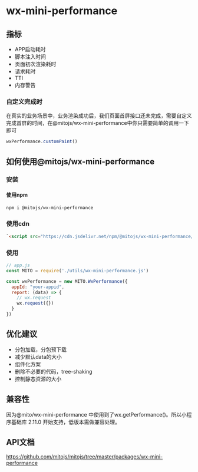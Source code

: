 
# wx-mini-performance

## 指标

- APP启动耗时
- 脚本注入时间
- 页面初次渲染耗时
- 请求耗时
- TTI
- 内存警告

### 自定义完成时


在真实的业务场景中，业务渲染成功后，我们页面首屏接口还未完成，需要自定义完成首屏的时间，在@mitojs/wx-mini-performance中你只需要简单的调用一下即可

```javascript
wxPerformance.customPaint()
```

## 如何使用@mitojs/wx-mini-performance

### 安装

#### 使用npm

```bash
npm i @mitojs/wx-mini-performance
```

### 使用cdn

```html
`<script src="https://cdn.jsdelivr.net/npm/@mitojs/wx-mini-performance/dist/wx-mini-performance.min.js"></script>`
```

### 使用

```javascript
// app.js
const MITO = require('./utils/wx-mini-performance.js')

const wxPerformance = new MITO.WxPerformance({
  appId: "your-appid",
  report: (data) => {
    // wx.request
    wx.request({})
  }
})
```


## 优化建议

- 分包加载，分包预下载
- 减少默认data的大小 
- 组件化方案
- 删除不必要的代码，tree-shaking
- 控制静态资源的大小


## 兼容性

因为@mito/wx-mini-performance 中使用到了wx.getPerformance()。所以小程序基础库 2.11.0 开始支持，低版本需做兼容处理。

## API文档

https://github.com/mitojs/mitojs/tree/master/packages/wx-mini-performance